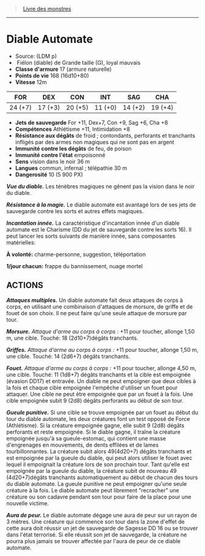 ﻿> [Livre des monstres](tome_of_beasts.md)

---

# Diable Automate

- Source: (LDM p)
-  Fiélon (diable) de Grande taille (G), loyal mauvais
- **Classe d'armure** 17 (armure naturelle)
- **Points de vie** 168 (16d10+80)
- **Vitesse** 12m

|FOR|DEX|CON|INT|SAG|CHA|
|---|---|---|---|---|---|
|24 (+7)|17 (+3)|20 (+5)|11 (+0)|14 (+2)|19 (+4)|

- **Jets de sauvegarde** For +11, Dex+7, Con +9, Sag +6, Cha +8
- **Compétences** Athlétisme +11, Intimidation +8
- **Résistance aux dégâts** de froid ; contondants, perforants et tranchants infligés par des armes non magiques qui ne sont pas en argent
- **Immunité contre les dégâts** de feu, de poison
- **Immunité contre l'état** empoisonné
- **Sens** vision dans le noir 36 m
- **Langues** commun, infernal ; télépathie 30 m
- **Dangerosité** 10 (5 900 PX)

**_Vue du diable._** Les ténèbres magiques ne gênent pas la vision dans le noir du diable.

**_Résistance à la magie._** Le diable automate est avantagé lors de ses jets de sauvegarde contre les sorts et autres effets magiques.

**_Incantation innée._** La caractéristique d'incantation innée d'un diable automate est le Charisme (DD du jet de sauvegarde contre
les sorts 16). Il peut lancer les sorts suivants de manière innée, sans composantes matérielles:

**À volonté:** charme-personne, suggestion, téléportation

**1/jour chacun:** frappe du bannissement, nuage mortel

## ACTIONS

**_Attaques multiples._** Un diable automate fait deux attaques de corps à corps, en utilisant une combinaison d'attaques de morsure, de griffe et de fouet de son choix. Il ne peut faire qu'une seule attaque de morsure par tour.

**_Morsure._** _Attaque d'arme au corps à corps :_ +11 pour toucher, allonge 1,50 m, une cible. Touché: 18 (2d10+7)dégâts tranchants.

**_Griffes._** _Attaque d'arme au corps à corps :_ +11 pour toucher, allonge 1,50 m, une cible. Touché: 14 (2d6+7) dégâts tranchants.

**_Fouet._** _Attaque d'arme au corps à corps :_ +11 pour toucher, allonge 4,50 m, une cible. Touché: 11 (1d8+7) dégâts tranchants et la cible est empoignée (évasion DD17) et entravée. Un diable ne peut empoigner que deux cibles à la fois et chaque cible empoignée l'empêche d'utiliser un fouet pour attaquer. Une cible ne peut être empoignée que par un fouet à la fois. Une cible empoignée subit 9 (2d8) dégâts perforants au début de son tour.

**_Gueule punitive._** Si une cible se trouve empoignée par un fouet au début du tour du diable automate, les deux créatures font un test opposé de Force (Athlétisme). Si la créature empoignée gagne, elle subit 9 (2d8) dégâts perforants et reste empoignée. Si le diable gagne, il traîne la créature empoignée jusqu'à sa gueule-estomac, qui contient une masse d'engrenages en mouvements, de dents effilées et de lames tourbillonnantes. La créature subit alors 49(4d20+7) dégâts tranchants et est empoignée par la gueule du diable, qui peut alors utiliser le fouet avec lequel il empoignait la créature lors de son prochain tour. Tant qu'elle est empoignée par la gueule du diable, la créature subit de nouveau 49 (4d20+7)dégâts tranchants automatiquement au début de chacun des tours du diable automate. La gueule punitive ne peut empoigner qu'une seule créature à la fois. Le diable automate peut librement "recracher" une créature ou son cadavre pendant son tour pour faire de la place pour une nouvelle victime.

**_Aura de peur._** Le diable automate dégage une aura de peur sur un rayon de 3 mètres. Une créature qui commence son tour dans la zone d'effet de cette aura doit réussir un jet de sauvegarde de Sagesse DD 16 ou se trouver dans l'état terrorisé. Si elle réussit son jet de sauvegarde, la créature ne pourra plus jamais se trouver affectée par l'aura de peur de ce diable automate.

